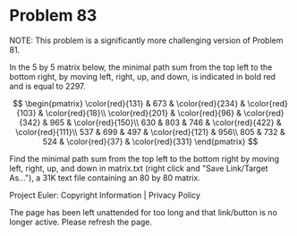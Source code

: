 #   Problem 83

   NOTE: This problem is a significantly more challenging version of Problem
   81.

   In the 5 by 5 matrix below, the minimal path sum from the top left to the
   bottom right, by moving left, right, up, and down, is indicated in bold
   red and is equal to 2297.

   $$ \begin{pmatrix} \color{red}{131} & 673 & \color{red}{234} &
   \color{red}{103} & \color{red}{18}\\ \color{red}{201} & \color{red}{96} &
   \color{red}{342} & 965 & \color{red}{150}\\ 630 & 803 & 746 &
   \color{red}{422} & \color{red}{111}\\ 537 & 699 & 497 & \color{red}{121} &
   956\\ 805 & 732 & 524 & \color{red}{37} & \color{red}{331} \end{pmatrix}
   $$

   Find the minimal path sum from the top left to the bottom right by moving
   left, right, up, and down in matrix.txt (right click and "Save Link/Target
   As..."), a 31K text file containing an 80 by 80 matrix.

   Project Euler: Copyright Information | Privacy Policy

   The page has been left unattended for too long and that link/button is no
   longer active. Please refresh the page.
